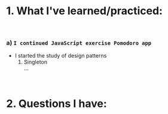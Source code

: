 # 1. What I've learned/practiced:

<br>

### a) `I continued JavaScript exercise Pomodoro app` 

   * I started the study of design patterns
      1) Singleton<br>
      ...

<br>

# 2. Questions I have:

<br>


